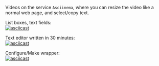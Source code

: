 Videos on the service `Asciinema`, where you can resize the video like a normal web page, and select/copy text.

List boxes, text fields:  
[![asciicast](https://asciinema.org/a/107691.png)](https://asciinema.org/a/107691)

Text editor written in 30 minutes:  
[![asciicast](https://asciinema.org/a/107800.png)](https://asciinema.org/a/107800)

Configure/Make wrapper:  
[![asciicast](https://asciinema.org/a/107688.png)](https://asciinema.org/a/107688)
